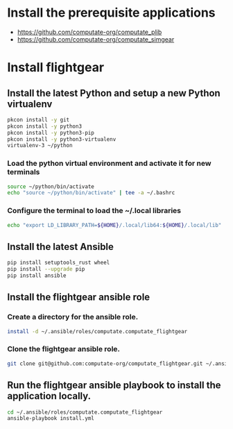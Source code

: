 
# Install the prerequisite applications

- https://github.com/computate-org/computate_plib
- https://github.com/computate-org/computate_simgear

# Install flightgear

## Install the latest Python and setup a new Python virtualenv

```bash
pkcon install -y git
pkcon install -y python3
pkcon install -y python3-pip
pkcon install -y python3-virtualenv
virtualenv-3 ~/python
```

### Load the python virtual environment and activate it for new terminals

```bash
source ~/python/bin/activate
echo "source ~/python/bin/activate" | tee -a ~/.bashrc
```

### Configure the terminal to load the ~/.local libraries

```bash
echo "export LD_LIBRARY_PATH=${HOME}/.local/lib64:${HOME}/.local/lib" | tee -a ~/.bashrc
```

## Install the latest Ansible

```bash
pip install setuptools_rust wheel
pip install --upgrade pip
pip install ansible
```

## Install the flightgear ansible role

### Create a directory for the ansible role. 

```bash
install -d ~/.ansible/roles/computate.computate_flightgear
```

### Clone the flightgear ansible role. 

```bash
git clone git@github.com:computate-org/computate_flightgear.git ~/.ansible/roles/computate.computate_flightgear
```

## Run the flightgear ansible playbook to install the application locally. 

```bash
cd ~/.ansible/roles/computate.computate_flightgear
ansible-playbook install.yml
```

